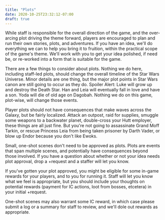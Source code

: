 ```yaml
---
title: "Plots"
date: 2020-10-25T23:32:12-07:00
draft: true
---
```


While staff is responsible for the overall direction of the game, and the over-arcing plot driving the theme forward, players are encouraged to plan and run their own stories, plots, and adventures. If you have an idea, we'll do everything we can to help you bring it to fruition, within the practical scope of the game's theme. We'll work with you to get your idea polished, if need be, or re-worked into a form that is suitable for the game.

There are a few things to consider about plots. Nothing we do here, including staff-led plots, should change the overall timeline of the Star Wars Universe. Minor details are one thing, but the major plot points in Star Wars canon are still going to occur as they do. Spoiler Alert: Luke will grow up and destroy the Death Star. Han and Leia will eventually fall in love and have a son. Yoda will die of old age on Dagobah. Nothing we do on this game, plot-wise, will change those events.

Player plots should not have consequences that make waves across the Galaxy, but be fairly localized. Attack an outpost, raid for supplies, smuggle some weapons to a backwater planet, double-cross your Hutt employer, these things are all just fine. But you're not going to assassinate Grand Moff Tarkin, or rescue Princess Leia from being taken prisoner by Darth Vader, or blow up Endor because you don't like Ewoks.

Small, one-shot scenes don't need to be approved as plots. Plots are events that span multiple scenes, and potentially have consequences beyond those involved. If you have a question about whether or not your idea needs plot approval, drop a +request and a staffer will let you know.

If you've gotten your plot approved, you might be eligible for some in-game rewards for your players, and to you for running it. Staff will let you know what we feel is appropriate, but you should include your thoughts on potential rewards (payment for IC actions, loot from bosses, etcetera) in your initial +request.

One-shot scenes may also warrant some IC reward, in which case please submit a log or a summary for staff to review, and we'll dole out rewards as appropriate.